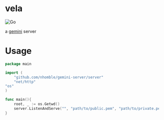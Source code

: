 vela
====
![Go](https://github.com/nhomble/vela/workflows/Go/badge.svg)

a [gemini](https://gemini.circumlunar.space/docs/specification.html) server

# Usage
```go
package main

import (
	"github.com/nhomble/gemini-server/server"
	"net/http"
"os"
)

func main(){
    root, _ := os.Getwd()
	server.ListenAndServe("", "path/to/public.pem", "path/to/private.pem", server.FileServingRequestHandler{Root: root})
}
```

